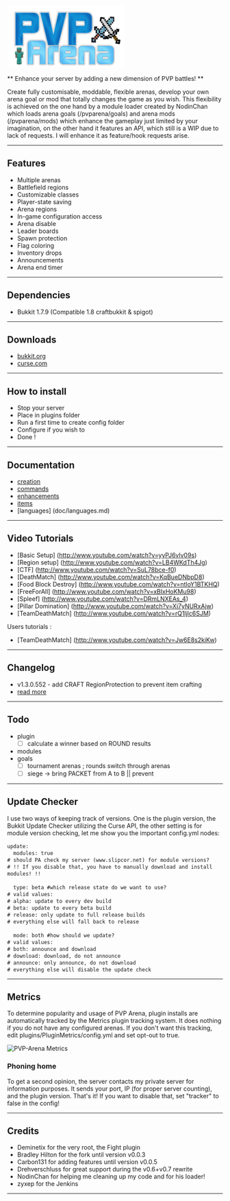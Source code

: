 ![PVP-Arena](/doc/images/logo.png)


** Enhance your server by adding a new dimension of PVP battles! **

Create fully customisable, moddable, flexible arenas, develop your own arena goal or mod that totally changes the game as you wish. 
This flexibility is achieved on the one hand by a module loader created by NodinChan which loads arena goals (/pvparena/goals) and arena mods (/pvparena/mods) which enhance the gameplay just limited by your imagination, on the other hand it features an API, which still is a WIP due to lack of requests. I will enhance it as feature/hook requests arise.


***


## Features

- Multiple arenas
- Battlefield regions
- Customizable classes
- Player-state saving
- Arena regions
- In-game configuration access
- Arena disable
- Leader boards
- Spawn protection
- Flag coloring
- Inventory drops
- Announcements
- Arena end timer

***

## Dependencies

- Bukkit 1.7.9 (Compatible 1.8 craftbukkit & spigot)

***

## Downloads

- [bukkit.org](http://dev.bukkit.org/bukkit-plugins/pvparena/)
- [curse.com](http://www.curse.com/bukkit-plugins/minecraft/pvparena)

***

## How to install

- Stop your server
- Place in plugins folder
- Run a first time to create config folder
- Configure if you wish to
- Done !

***

## Documentation

- [creation](doc/creation.md)
- [commands](doc/commands.md)
- [enhancements](doc/enhancements.md)
- [items](doc/items.md)
- [languages] (doc/languages.md)

***

## Video Tutorials

- [Basic Setup] (http://www.youtube.com/watch?v=yyPJ6vlv09s)
- [Region setup] (http://www.youtube.com/watch?v=LB4WKdTh4Jg)
- [CTF] (http://www.youtube.com/watch?v=SuL78bce-f0)
- [DeathMatch] (http://www.youtube.com/watch?v=KqBueDNbpD8)
- [Food Block Destroy] (http://www.youtube.com/watch?v=ntloY1BTKHQ)
- [FreeForAll] (http://www.youtube.com/watch?v=xBIxHoKMu98)
- [Spleef] (http://www.youtube.com/watch?v=DRmLNXEAs_4)
- [Pillar Domination] (http://www.youtube.com/watch?v=Xi7yNURxAjw)
- [TeamDeathMatch] (http://www.youtube.com/watch?v=rQ1ljlc6SJM)

Users tutorials :

- [TeamDeathMatch] (http://www.youtube.com/watch?v=Jw6E8s2kiKw)

***

## Changelog

- v1.3.0.552 - add CRAFT RegionProtection to prevent item crafting
- [read more](doc/changelog.md)

***

## Todo

- plugin
  - [ ] calculate a winner based on ROUND results
- modules
- goals
  - [ ] tournament arenas ; rounds switch through arenas
  - [ ] siege -> bring PACKET from A to B || prevent

***

## Update Checker
I use two ways of keeping track of versions. One is the plugin version, the Bukkit Update Checker utilizing the Curse API, 
the other setting is for module version checking, let me show you the important config.yml nodes:

    update:
      modules: true
    # should PA check my server (www.slipcor.net) for module versions?
    # !! If you disable that, you have to manually download and install modules! !!

      type: beta #which release state do we want to use?
    # valid values:
    # alpha: update to every dev build
    # beta: update to every beta build
    # release: only update to full release builds
    # everything else will fall back to release

      mode: both #how should we update?
    # valid values:
    # both: announce and download
    # download: download, do not announce
    # announce: only announce, do not download
    # everything else will disable the update check

***

## Metrics

To determine popularity and usage of PVP Arena, plugin installs are automatically tracked by the Metrics plugin tracking system. 
It does nothing if you do not have any configured arenas. If you don't want this tracking, edit plugins/PluginMetrics/config.yml and set opt-out to true.

![PVP-Arena Metrics](http://i.mcstats.org/pvparena/Global+Statistics.borderless.png)

### Phoning home

To get a second opinion, the server contacts my private server for information purposes. It sends your port, IP (for proper server counting), and the plugin version. 
That's it! If you want to disable that, set "tracker" to false in the config!

***

## Credits

- Deminetix for the very root, the Fight plugin
- Bradley Hilton for the fork until version v0.0.3
- Carbon131 for adding features until version v0.0.5
- Drehverschluss for great support during the v0.6+v0.7 rewrite
- NodinChan for helping me cleaning up my code and for his loader!
- zyxep for the Jenkins

***
